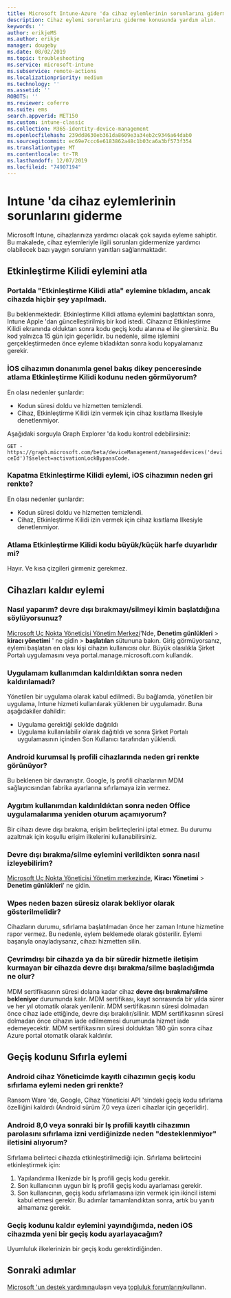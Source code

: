 ```yaml
---
title: Microsoft Intune-Azure 'da cihaz eylemlerinin sorunlarını giderme | Microsoft Docs
description: Cihaz eylemi sorunlarını giderme konusunda yardım alın.
keywords: ''
author: erikjeMS
ms.author: erikje
manager: dougeby
ms.date: 08/02/2019
ms.topic: troubleshooting
ms.service: microsoft-intune
ms.subservice: remote-actions
ms.localizationpriority: medium
ms.technology: ''
ms.assetid: ''
ROBOTS: ''
ms.reviewer: coferro
ms.suite: ems
search.appverid: MET150
ms.custom: intune-classic
ms.collection: M365-identity-device-management
ms.openlocfilehash: 239dd8630eb361da8609e3a34eb2c9346a64dab0
ms.sourcegitcommit: ec69e7ccc6e6183862a48c1b03ca6a3bf573f354
ms.translationtype: MT
ms.contentlocale: tr-TR
ms.lasthandoff: 12/07/2019
ms.locfileid: "74907194"
---
```

# <a name="troubleshoot-device-actions-in-intune"></a>Intune 'da cihaz eylemlerinin sorunlarını giderme

Microsoft Intune, cihazlarınıza yardımcı olacak çok sayıda eyleme sahiptir. Bu makalede, cihaz eylemleriyle ilgili sorunları gidermenize yardımcı olabilecek bazı yaygın soruların yanıtları sağlanmaktadır.

## <a name="bypass-activation-lock-action"></a>Etkinleştirme Kilidi eylemini atla

### <a name="i-clicked-the-bypass-activation-lock-action-in-the-portal-but-nothing-happened-on-the-device"></a>Portalda "Etkinleştirme Kilidi atla" eylemine tıkladım, ancak cihazda hiçbir şey yapılmadı.
Bu beklenmektedir. Etkinleştirme Kilidi atlama eylemini başlattıktan sonra, Intune Apple 'dan güncelleştirilmiş bir kod istedi. Cihazınız Etkinleştirme Kilidi ekranında olduktan sonra kodu geçiş kodu alanına el ile girersiniz. Bu kod yalnızca 15 gün için geçerlidir. bu nedenle, silme işlemini gerçekleştirmeden önce eyleme tıkladıktan sonra kodu kopyalamanız gerekir.

### <a name="why-dont-i-see-the-bypass-activation-lock-code-in-the-hardware-overview-blade-of-my-ios-device"></a>İOS cihazımın donanımla genel bakış dikey penceresinde atlama Etkinleştirme Kilidi kodunu neden görmüyorum?
En olası nedenler şunlardır:
- Kodun süresi doldu ve hizmetten temizlendi.
- Cihaz, Etkinleştirme Kilidi izin vermek için cihaz kısıtlama Ilkesiyle denetlenmiyor.

Aşağıdaki sorguyla Graph Explorer 'da kodu kontrol edebilirsiniz:

```GET - https://graph.microsoft.com/beta/deviceManagement/manageddevices('deviceId')?$select=activationLockBypassCode.```

### <a name="why-is-the-bypass-activation-lock-action-greyed-out-for-my-ios-device"></a>Kapatma Etkinleştirme Kilidi eylemi, iOS cihazımın neden gri renkte?
En olası nedenler şunlardır: 
- Kodun süresi doldu ve hizmetten temizlendi.
- Cihaz, Etkinleştirme Kilidi izin vermek için cihaz kısıtlama Ilkesiyle denetlenmiyor.

### <a name="is-the-bypass-activation-lock-code-case-sensitive"></a>Atlama Etkinleştirme Kilidi kodu büyük/küçük harfe duyarlıdır mi?
Hayır. Ve kısa çizgileri girmeniz gerekmez.

## <a name="remove-devices-action"></a>Cihazları kaldır eylemi

### <a name="how-do-i-tell-who-started-a-retirewipe"></a>Nasıl yaparım? devre dışı bırakmayı/silmeyi kimin başlatdığına söylüyorsunuz?
[Microsoft Uç Nokta Yöneticisi Yönetim Merkezi](https://go.microsoft.com/fwlink/?linkid=2109431)'Nde, **Denetim günlükleri** > **kiracı yönetimi** ' ne gidin > **başlatılan** sütununa bakın.
Giriş görmüyorsanız, eylemi başlatan en olası kişi cihazın kullanıcısı olur. Büyük olasılıkla Şirket Portalı uygulamasını veya portal.manage.microsoft.com kullandık.

### <a name="why-wasnt-my-application-uninstalled-after-using-retire"></a>Uygulamam kullanımdan kaldırıldıktan sonra neden kaldırılamadı?
Yönetilen bir uygulama olarak kabul edilmedi. Bu bağlamda, yönetilen bir uygulama, Intune hizmeti kullanılarak yüklenen bir uygulamadır. Buna aşağıdakiler dahildir:
- Uygulama gerektiği şekilde dağıtıldı
- Uygulama kullanılabilir olarak dağıtıldı ve sonra Şirket Portalı uygulamasının içinden Son Kullanıcı tarafından yüklendi.

### <a name="why-is-wipe-grayed-out-for-android-enterprise-work-profile-devices"></a>Android kurumsal Iş profili cihazlarında neden gri renkte görünüyor?
Bu beklenen bir davranıştır. Google, Iş profili cihazlarının MDM sağlayıcısından fabrika ayarlarına sıfırlamaya izin vermez.

### <a name="why-can-i-sign-back-into-my-office-apps-after-my-device-was-retired"></a>Aygıtım kullanımdan kaldırıldıktan sonra neden Office uygulamalarıma yeniden oturum açamıyorum?
Bir cihazı devre dışı bırakma, erişim belirteçlerini iptal etmez. Bu durumu azaltmak için koşullu erişim ilkelerini kullanabilirsiniz.

### <a name="how-can-i-monitor-a-retirewipe-action-after-it-was-issued"></a>Devre dışı bırakma/silme eylemini verildikten sonra nasıl izleyebilirim?
[Microsoft Uç Nokta Yöneticisi Yönetim merkezinde](https://go.microsoft.com/fwlink/?linkid=2109431), **Kiracı Yönetimi** > **Denetim günlükleri**' ne gidin.

### <a name="why-do-wipes-sometimes-show-as-pending-indefinitely"></a>Wpes neden bazen süresiz olarak bekliyor olarak gösterilmelidir?
Cihazların durumu, sıfırlama başlatılmadan önce her zaman Intune hizmetine rapor vermez. Bu nedenle, eylem beklemede olarak gösterilir. Eylemi başarıyla onayladıysanız, cihazı hizmetten silin.

### <a name="what-happens-if-i-start-a-retirewipe-on-an-offline-device-or-a-device-that-hasnt-communicated-with-the-service-in-a-while"></a>Çevrimdışı bir cihazda ya da bir süredir hizmetle iletişim kurmayan bir cihazda devre dışı bırakma/silme başladığımda ne olur?
MDM sertifikasının süresi dolana kadar cihaz **devre dışı bırakma/silme bekleniyor** durumunda kalır. MDM sertifikası, kayıt sonrasında bir yılda sürer ve her yıl otomatik olarak yenilenir. MDM sertifikasının süresi dolmadan önce cihaz iade ettiğinde, devre dışı bırakılır/silinir. MDM sertifikasının süresi dolmadan önce cihazın iade edilmemesi durumunda hizmet iade edemeyecektir. MDM sertifikasının süresi dolduktan 180 gün sonra cihaz Azure portal otomatik olarak kaldırılır.


## <a name="reset-passcode-action"></a>Geçiş kodunu Sıfırla eylemi

### <a name="why-is-the-reset-passcode-action-greyed-out-on-my-android-device-admin-enrolled-device"></a>Android cihaz Yöneticimde kayıtlı cihazımın geçiş kodu sıfırlama eylemi neden gri renkte?
Ransom Ware 'de, Google, Cihaz Yöneticisi API 'sindeki geçiş kodu sıfırlama özelliğini kaldırdı (Android sürüm 7,0 veya üzeri cihazlar için geçerlidir).

### <a name="why-do-i-get-a-not-supported-message-when-i-issue-a-passcode-reset-to-my-android-80-or-later-work-profile-enrolled-device"></a>Android 8,0 veya sonraki bir Iş profili kayıtlı cihazımın parolasını sıfırlama izni verdiğinizde neden "desteklenmiyor" iletisini alıyorum?
Sıfırlama belirteci cihazda etkinleştirilmediği için. Sıfırlama belirtecini etkinleştirmek için:
1. Yapılandırma Ilkenizde bir Iş profili geçiş kodu gerekir.
2. Son kullanıcının uygun bir Iş profili geçiş kodu ayarlaması gerekir.
3. Son kullanıcının, geçiş kodu sıfırlamasına izin vermek için ikincil istemi kabul etmesi gerekir.
Bu adımlar tamamlandıktan sonra, artık bu yanıtı almamanız gerekir.

### <a name="why-am-i-prompted-to-set-a-new-passcode-on-my-ios-device-when-i-issue-the-remove-passcode-action"></a>Geçiş kodunu kaldır eylemini yayındığımda, neden iOS cihazmda yeni bir geçiş kodu ayarlayacağım?
Uyumluluk ilkelerinizin bir geçiş kodu gerektirdiğinden.

## <a name="next-steps"></a>Sonraki adımlar

[Microsoft 'un destek yardımına](../fundamentals/get-support.md)ulaşın veya [topluluk forumlarını](https://social.technet.microsoft.com/Forums/en-US/home?category=microsoftintune)kullanın.
